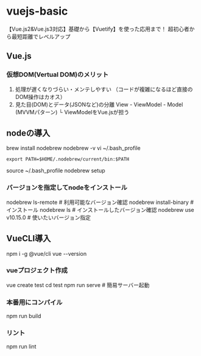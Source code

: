 # vuejs-basic
【Vue.js2&amp;Vue.js3対応】基礎から【Vuetify】を使った応用まで！ 超初心者から最短距離でレベルアップ

## Vue.js

### 仮想DOM(Vertual DOM)のメリット
1. 処理が遅くなりづらい・メンテしやすい
（コードが複雑になるほど直接のDOM操作はカオス）
2. 見た目(DOM)とデータ(JSONなど)の分離
  View - ViewModel - Model (MVVMパターン)
  └ ViewModelをVue.jsが担う

## nodeの導入
brew install nodebrew
nodebrew -v
vi ~/.bash_profile
```
export PATH=$HOME/.nodebrew/current/bin:$PATH
```
source ~/.bash_profile
nodebrew setup
### バージョンを指定してnodeをインストール
nodebrew ls-remote # 利用可能なバージョン確認
nodebrew install-binary <version> # インストール
nodebrew ls # インストールしたバージョン確認
nodebrew use v10.15.0 # 使いたいバージョン指定

## VueCLI導入
npm i -g @vue/cli
vue --version
### vueプロジェクト作成
vue create test
cd test
npm run serve # 簡易サーバー起動
### 本番用にコンパイル
npm run build
### リント
npm run lint
